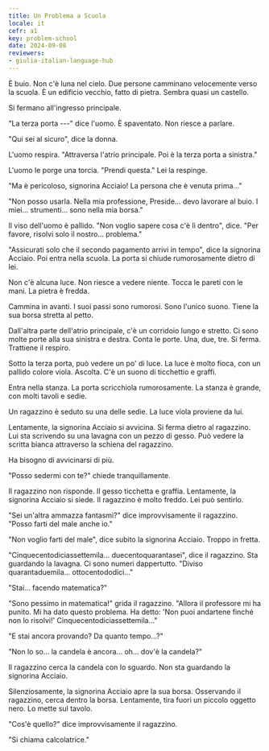 ```yaml
---
title: Un Problema a Scuola
locale: it
cefr: a1
key: problem-school
date: 2024-09-08
reviewers:
- giulia-italian-language-hub
---
```


È buio. Non c'è luna nel cielo. Due persone camminano velocemente verso la scuola. È un edificio vecchio, fatto di pietra. Sembra quasi un castello.

Si fermano all'ingresso principale.

"La terza porta ---" dice l'uomo. È spaventato. Non riesce a parlare.

"Qui sei al sicuro", dice la donna.

L'uomo respira. "Attraversa l'atrio principale. Poi è la terza porta a sinistra."

L'uomo le porge una torcia. "Prendi questa." Lei la respinge.

"Ma è pericoloso, signorina Acciaio! La persona che è venuta prima..."

"Non posso usarla. Nella mia professione, Preside... devo lavorare al buio. I miei... strumenti... sono nella mia borsa."

Il viso dell'uomo è pallido. "Non voglio sapere cosa c'è lì dentro", dice. "Per favore, risolvi solo il nostro... problema."

"Assicurati solo che il secondo pagamento arrivi in tempo", dice la signorina Acciaio. Poi entra nella scuola. La porta si chiude rumorosamente dietro di lei.

Non c'è alcuna luce. Non riesce a vedere niente. Tocca le pareti con le mani. La pietra è fredda.

Cammina in avanti. I suoi passi sono rumorosi. Sono l'unico suono. Tiene la sua borsa stretta al petto.

Dall'altra parte dell'atrio principale, c'è un corridoio lungo e stretto. Ci sono molte porte alla sua sinistra e destra. Conta le porte. Una, due, tre. Si ferma. Trattiene il respiro.

Sotto la terza porta, può vedere un po' di luce. La luce è molto fioca, con un pallido colore viola. Ascolta. C'è un suono di ticchettio e graffi.

Entra nella stanza. La porta scricchiola rumorosamente. La stanza è grande, con molti tavoli e sedie.

Un ragazzino è seduto su una delle sedie. La luce viola proviene da lui.

Lentamente, la signorina Acciaio si avvicina. Si ferma dietro al ragazzino. Lui sta scrivendo su una lavagna con un pezzo di gesso. Può vedere la scritta bianca attraverso la schiena del ragazzino.

Ha bisogno di avvicinarsi di più.

"Posso sedermi con te?" chiede tranquillamente.

Il ragazzino non risponde. Il gesso ticchetta e graffia. Lentamente, la signorina Acciaio si siede. Il ragazzino è molto freddo. Lei può sentirlo.

"Sei un'altra ammazza fantasmi?" dice improvvisamente il ragazzino. "Posso farti del male anche io."

"Non voglio farti del male", dice subito la signorina Acciaio. Troppo in fretta.

"Cinquecentodiciassettemila... duecentoquarantasei", dice il ragazzino. Sta guardando la lavagna. Ci sono numeri dappertutto. "Diviso quarantaduemila... ottocentododici..."

"Stai... facendo matematica?"

"Sono pessimo in matematica!" grida il ragazzino. "Allora il professore mi ha punito. Mi ha dato questo problema. Ha detto: 'Non puoi andartene finché non lo risolvi!' Cinquecentodiciassettemila..."

"E stai ancora provando? Da quanto tempo...?"

"Non lo so... la candela è ancora... oh... dov'è la candela?"

Il ragazzino cerca la candela con lo sguardo. Non sta guardando la signorina Acciaio.

Silenziosamente, la signorina Acciaio apre la sua borsa. Osservando il ragazzino, cerca dentro la borsa. Lentamente, tira fuori un piccolo oggetto nero. Lo mette sul tavolo.

"Cos'è quello?" dice improvvisamente il ragazzino.

"Si chiama calcolatrice."